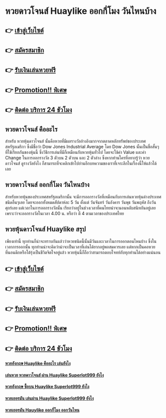 # หวยดาวโจนส์ Huaylike ออกกี่โมง วันไหนบ้าง

## 👉 [เข้าสู่เว็บไซต์](https://bit.ly/3xtuIYN)
## 👉 [สมัครสมาชิก](https://bit.ly/3UdfVv7)
## 👉 [รับเงินเล่นหวยฟรี](https://bit.ly/3UdfVv7)
## 👉 [Promotion!! พิเศษ](https://bit.ly/3UdfVv7)
## 👉 [ติดต่อ บริการ 24 ชัวโมง](https://bit.ly/3UdfVv7)

## หวยดาวโจนส์ คืออะไร
สำหรับ หวยหุ้นดาวโจนส์ นั้นคือหวยที่มีผลรางวัลอ้างอิงมากจากตลาดหลักทรัพย์ของประเทศสหรัฐอเมริกา ซึ่งมีชื่อว่า Dow Jones Industrial Average โดย Dow Jones นั้นเป็นชื่อสั้นๆที่ใช้เรียกกันของหุ้นนี้ ซึ่งวิธีการเล่นที่มีก็เหมือนกับหวยหุ้นทั่วไป โดยจะใช้ค่า Value และค่า Change ในการออกรางวัล 3 ตัวบน 2 ตัวบน และ 2 ตัวล่าง ซึ่งหากท่านใครที่อยากรู้ว่า หวยดาวโจนส์ ดูรางวัลยังไง ก็สามารถที่จะคลิกเข้าไปอ่านอีกบทความของเราที่เจาะลึกในเรื่องนี้ให้แล้วได้เลย

## หวยดาวโจนส์ ออกกี่โมง วันไหนบ้าง
สำหรับหวยหุ้นของประเทศสหรัฐอเมริกานั้น จะมีการออกรางวัลที่เหมือนกับการเล่นหวยหุ้นต่างประเทศชนิดอื่นๆเลย โดยจะออกทั้งหมดสัปดาห์ละ 5 วัน ตั้งแต่ วันจันทร์ วันอังคาร วันพุธ วันพฤหัส ถึงวันศุกร์เลย แต่เวลาในการออกรางวัลนั้น เรียกว่าอยู่ในช่วงเวลาที่คนไทยน่าจะนอนหลับสนิทกันอยู่เลย เพราะว่าจะออกรางวัลในเวลา 4.00 น. หรือว่า ตี 4 ตามเวลาของประเทศไทย

## หวยหุ้นดาวโจนส์ Huaylike สรุป
เพียงเท่านี้ ทุกท่านก็น่าจะทราบกันแล้วว่าหวยชนิดนี้นั้นมีวันและเวลาในการออกตอนไหนบ้าง ซึ่งในเวลาการออกนั้น ทุกท่านน่าจะคิดว่าน่าจะเป็นเวลาที่เล่นได้ยากอยู่พอสมควรเลย แต่หากเป็นคอหวยที่นอนดึกหรือโต้รุ่งเป็นชีวิตจิตใจอยู่แล้ว หวยหุ้นนี้ก็ถือว่าสามารถตอบโจทย์กับทุกท่านได้อย่างแน่นอน

## 👉 [เข้าสู่เว็บไซต์](https://bit.ly/3xtuIYN)
## 👉 [สมัครสมาชิก](https://bit.ly/3UdfVv7)
## 👉 [รับเงินเล่นหวยฟรี](https://bit.ly/3UdfVv7)
## 👉 [Promotion!! พิเศษ](https://bit.ly/3UdfVv7)
## 👉 [ติดต่อ บริการ 24 ชัวโมง](https://bit.ly/3UdfVv7)

#### [หวยอังกฤษ Huaylike คืออะไร เล่นยังไง](https://atom.io/themes/หวยอังกฤษ%20Huaylike%20คืออะไร%20เล่นยังไง)
#### [เล่นหวย หวยดาวโจนส์ ผ่าน Huaylike Superlot999 ยังไง](https://atom.io/themes/เล่นหวย%20หวยดาวโจนส์%20ผ่าน%20Huaylike%20Superlot999%20ยังไง)
#### [หวยอังกฤษ ซื้อบน Huaylike Superlot999 ยังไง](https://atom.io/themes/หวยอังกฤษ%20ซื้อบน%20Huaylike%20Superlot999%20ยังไง)
#### [หวยเยอรมัน เล่นผ่าน Huaylike Superlot999 ยังไง](https://atom.io/themes/หวยเยอรมัน%20เล่นผ่าน%20Huaylike%20Superlot999%20ยังไง)
#### [หวยเยอรมัน Hauylike ออกกี่โมง ออกวันไหน](https://atom.io/themes/หวยเยอรมัน%20Hauylike%20ออกกี่โมง%20ออกวันไหน)